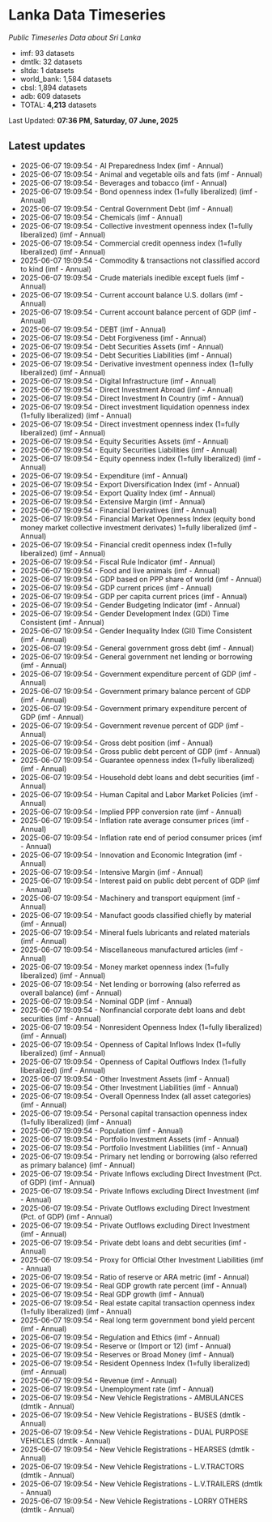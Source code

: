 # Lanka Data Timeseries
*Public Timeseries Data about Sri Lanka*

* imf: 93 datasets
* dmtlk: 32 datasets
* sltda: 1 datasets
* world_bank: 1,584 datasets
* cbsl: 1,894 datasets
* adb: 609 datasets
* TOTAL: **4,213** datasets

Last Updated: **07:36 PM, Saturday, 07 June, 2025**

## Latest updates

* 2025-06-07 19:09:54 - AI Preparedness Index (imf - Annual)
* 2025-06-07 19:09:54 - Animal and vegetable oils and fats (imf - Annual)
* 2025-06-07 19:09:54 - Beverages and tobacco (imf - Annual)
* 2025-06-07 19:09:54 - Bond openness index (1=fully liberalized) (imf - Annual)
* 2025-06-07 19:09:54 - Central Government Debt (imf - Annual)
* 2025-06-07 19:09:54 - Chemicals (imf - Annual)
* 2025-06-07 19:09:54 - Collective investment openness index (1=fully liberalized) (imf - Annual)
* 2025-06-07 19:09:54 - Commercial credit openness index (1=fully liberalized) (imf - Annual)
* 2025-06-07 19:09:54 - Commodity & transactions not classified accord to kind (imf - Annual)
* 2025-06-07 19:09:54 - Crude materials inedible except fuels (imf - Annual)
* 2025-06-07 19:09:54 - Current account balance U.S. dollars (imf - Annual)
* 2025-06-07 19:09:54 - Current account balance percent of GDP (imf - Annual)
* 2025-06-07 19:09:54 - DEBT (imf - Annual)
* 2025-06-07 19:09:54 - Debt Forgiveness (imf - Annual)
* 2025-06-07 19:09:54 - Debt Securities Assets (imf - Annual)
* 2025-06-07 19:09:54 - Debt Securities Liabilities (imf - Annual)
* 2025-06-07 19:09:54 - Derivative investment openness index (1=fully liberalized) (imf - Annual)
* 2025-06-07 19:09:54 - Digital Infrastructure (imf - Annual)
* 2025-06-07 19:09:54 - Direct Investment Abroad (imf - Annual)
* 2025-06-07 19:09:54 - Direct Investment In Country (imf - Annual)
* 2025-06-07 19:09:54 - Direct investment liquidation openness index (1=fully liberalized) (imf - Annual)
* 2025-06-07 19:09:54 - Direct investment openness index (1=fully liberalized) (imf - Annual)
* 2025-06-07 19:09:54 - Equity Securities Assets (imf - Annual)
* 2025-06-07 19:09:54 - Equity Securities Liabilities (imf - Annual)
* 2025-06-07 19:09:54 - Equity openness index (1=fully liberalized) (imf - Annual)
* 2025-06-07 19:09:54 - Expenditure (imf - Annual)
* 2025-06-07 19:09:54 - Export Diversification Index (imf - Annual)
* 2025-06-07 19:09:54 - Export Quality Index (imf - Annual)
* 2025-06-07 19:09:54 - Extensive Margin (imf - Annual)
* 2025-06-07 19:09:54 - Financial Derivatives (imf - Annual)
* 2025-06-07 19:09:54 - Financial Market Openness Index (equity bond money market collective investment derivates) 1=fully liberalized (imf - Annual)
* 2025-06-07 19:09:54 - Financial credit openness index (1=fully liberalized) (imf - Annual)
* 2025-06-07 19:09:54 - Fiscal Rule Indicator (imf - Annual)
* 2025-06-07 19:09:54 - Food and live animals (imf - Annual)
* 2025-06-07 19:09:54 - GDP based on PPP share of world (imf - Annual)
* 2025-06-07 19:09:54 - GDP current prices (imf - Annual)
* 2025-06-07 19:09:54 - GDP per capita current prices (imf - Annual)
* 2025-06-07 19:09:54 - Gender Budgeting Indicator (imf - Annual)
* 2025-06-07 19:09:54 - Gender Development Index (GDI) Time Consistent (imf - Annual)
* 2025-06-07 19:09:54 - Gender Inequality Index (GII) Time Consistent (imf - Annual)
* 2025-06-07 19:09:54 - General government gross debt (imf - Annual)
* 2025-06-07 19:09:54 - General government net lending or borrowing (imf - Annual)
* 2025-06-07 19:09:54 - Government expenditure percent of GDP (imf - Annual)
* 2025-06-07 19:09:54 - Government primary balance percent of GDP (imf - Annual)
* 2025-06-07 19:09:54 - Government primary expenditure percent of GDP (imf - Annual)
* 2025-06-07 19:09:54 - Government revenue percent of GDP (imf - Annual)
* 2025-06-07 19:09:54 - Gross debt position (imf - Annual)
* 2025-06-07 19:09:54 - Gross public debt percent of GDP (imf - Annual)
* 2025-06-07 19:09:54 - Guarantee openness index (1=fully liberalized) (imf - Annual)
* 2025-06-07 19:09:54 - Household debt loans and debt securities (imf - Annual)
* 2025-06-07 19:09:54 - Human Capital and Labor Market Policies (imf - Annual)
* 2025-06-07 19:09:54 - Implied PPP conversion rate (imf - Annual)
* 2025-06-07 19:09:54 - Inflation rate average consumer prices (imf - Annual)
* 2025-06-07 19:09:54 - Inflation rate end of period consumer prices (imf - Annual)
* 2025-06-07 19:09:54 - Innovation and Economic Integration (imf - Annual)
* 2025-06-07 19:09:54 - Intensive Margin (imf - Annual)
* 2025-06-07 19:09:54 - Interest paid on public debt percent of GDP (imf - Annual)
* 2025-06-07 19:09:54 - Machinery and transport equipment (imf - Annual)
* 2025-06-07 19:09:54 - Manufact goods classified chiefly by material (imf - Annual)
* 2025-06-07 19:09:54 - Mineral fuels lubricants and related materials (imf - Annual)
* 2025-06-07 19:09:54 - Miscellaneous manufactured articles (imf - Annual)
* 2025-06-07 19:09:54 - Money market openness index (1=fully liberalized) (imf - Annual)
* 2025-06-07 19:09:54 - Net lending or borrowing (also referred as overall balance) (imf - Annual)
* 2025-06-07 19:09:54 - Nominal GDP (imf - Annual)
* 2025-06-07 19:09:54 - Nonfinancial corporate debt loans and debt securities (imf - Annual)
* 2025-06-07 19:09:54 - Nonresident Openness Index (1=fully liberalized) (imf - Annual)
* 2025-06-07 19:09:54 - Openness of Capital Inflows Index (1=fully liberalized) (imf - Annual)
* 2025-06-07 19:09:54 - Openness of Capital Outflows Index (1=fully liberalized) (imf - Annual)
* 2025-06-07 19:09:54 - Other Investment Assets (imf - Annual)
* 2025-06-07 19:09:54 - Other Investment Liabilities (imf - Annual)
* 2025-06-07 19:09:54 - Overall Openness Index (all asset categories) (imf - Annual)
* 2025-06-07 19:09:54 - Personal capital transaction openness index (1=fully liberalized) (imf - Annual)
* 2025-06-07 19:09:54 - Population (imf - Annual)
* 2025-06-07 19:09:54 - Portfolio Investment Assets (imf - Annual)
* 2025-06-07 19:09:54 - Portfolio Investment Liabilities (imf - Annual)
* 2025-06-07 19:09:54 - Primary net lending or borrowing (also referred as primary balance) (imf - Annual)
* 2025-06-07 19:09:54 - Private Inflows excluding Direct Investment (Pct. of GDP) (imf - Annual)
* 2025-06-07 19:09:54 - Private Inflows excluding Direct Investment (imf - Annual)
* 2025-06-07 19:09:54 - Private Outflows excluding Direct Investment (Pct. of GDP) (imf - Annual)
* 2025-06-07 19:09:54 - Private Outflows excluding Direct Investment (imf - Annual)
* 2025-06-07 19:09:54 - Private debt loans and debt securities (imf - Annual)
* 2025-06-07 19:09:54 - Proxy for Official Other Investment Liabilities (imf - Annual)
* 2025-06-07 19:09:54 - Ratio of reserve or ARA metric (imf - Annual)
* 2025-06-07 19:09:54 - Real GDP growth rate percent (imf - Annual)
* 2025-06-07 19:09:54 - Real GDP growth (imf - Annual)
* 2025-06-07 19:09:54 - Real estate capital transaction openness index (1=fully liberalized) (imf - Annual)
* 2025-06-07 19:09:54 - Real long term government bond yield percent (imf - Annual)
* 2025-06-07 19:09:54 - Regulation and Ethics (imf - Annual)
* 2025-06-07 19:09:54 - Reserve or (Import or 12) (imf - Annual)
* 2025-06-07 19:09:54 - Reserves or Broad Money (imf - Annual)
* 2025-06-07 19:09:54 - Resident Openness Index (1=fully liberalized) (imf - Annual)
* 2025-06-07 19:09:54 - Revenue (imf - Annual)
* 2025-06-07 19:09:54 - Unemployment rate (imf - Annual)
* 2025-06-07 19:09:54 - New Vehicle Registrations - AMBULANCES (dmtlk - Annual)
* 2025-06-07 19:09:54 - New Vehicle Registrations - BUSES (dmtlk - Annual)
* 2025-06-07 19:09:54 - New Vehicle Registrations - DUAL PURPOSE VEHICLES (dmtlk - Annual)
* 2025-06-07 19:09:54 - New Vehicle Registrations - HEARSES (dmtlk - Annual)
* 2025-06-07 19:09:54 - New Vehicle Registrations - L.V.TRACTORS (dmtlk - Annual)
* 2025-06-07 19:09:54 - New Vehicle Registrations - L.V.TRAILERS (dmtlk - Annual)
* 2025-06-07 19:09:54 - New Vehicle Registrations - LORRY OTHERS (dmtlk - Annual)